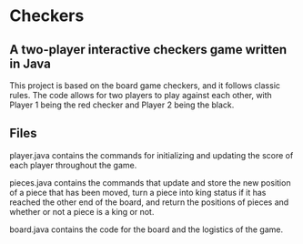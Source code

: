 # Checkers

## A two-player interactive checkers game written in Java

This project is based on the board game checkers, and it follows classic rules. The code allows for two players to play against each other, with Player 1 being the red checker and Player 2 being the black. 

## Files

player.java contains the commands for initializing and updating the score of each player throughout the game.

pieces.java contains the commands that update and store the new position of a piece that has been moved, turn a piece into king status if it has reached the other end of the board, and return the positions of pieces and whether or not a piece is a king or not. 

board.java contains the code for the board and the logistics of the game. 
